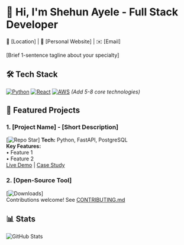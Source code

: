 # 👋 Hi, I'm Shehun Ayele - Full Stack Developer 

📍 [Location] | 🔗 [Personal Website] | ✉️ [Email]

[Brief 1-sentence tagline about your specialty]

## 🛠️ Tech Stack
[![Python](https://img.shields.io/badge/Python-3776AB?logo=python&logoColor=white)](...)
[![React](https://img.shields.io/badge/React-61DAFB?logo=react&logoColor=black)](...)
[![AWS](https://img.shields.io/badge/AWS-232F3E?logo=amazonaws)](...)
*(Add 5-8 core technologies)*

## 🌟 Featured Projects

### 1. [Project Name] - [Short Description]
[![Repo Star](https://img.shields.io/github/stars/yourname/project?style=flat)] 
**Tech:** Python, FastAPI, PostgreSQL  
**Key Features:**  
• Feature 1  
• Feature 2  
[Live Demo](https://...) | [Case Study](...)

### 2. [Open-Source Tool] 
[![Downloads](https://img.shields.io/pypi/dm/toolname)]  
Contributions welcome! See [CONTRIBUTING.md](...)

## 📊 Stats  
![GitHub Stats](https://github-readme-stats.vercel.app/api?username=yourname&show_icons=true&theme=dark)

